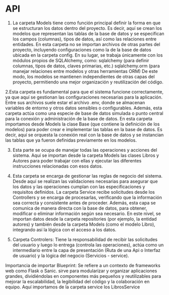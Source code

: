 # API
1. La carpeta Models tiene como función principal definir la forma en que se estructuran los datos dentro del proyecto. Es decir, aquí se crean los modelos que representan las tablas de la base de datos y se especifican los campos (columnas), tipos de datos, así como las relaciones entre entidades. En esta carpeta no se importan archivos de otras partes del proyecto, incluyendo configuraciones como la de la base de datos ubicada en la carpeta config. En su lugar, se trabaja únicamente con los módulos propios de SQLAlchemy, como:
sqlalchemy (para definir columnas, tipos de datos, claves primarias, etc.) sqlalchemy.orm (para manejar relaciones entre modelos y otras herramientas ORM) De este modo, los modelos se mantienen independientes de otras capas del proyecto, permitiendo una mejor organización y reutilización del código.


2.Esta carpeta es fundamental para que el sistema funcione correctamente, ya que aquí se gestionan las configuraciones necesarias para la aplicación. Entre sus archivos suele estar el archivo .env, donde se almacenan variables de entorno y otros datos sensibles o configurables. Además, esta carpeta actúa como una especie de base de datos simulada o punto central para la conexión y administración de la base de datos. En esta carpeta importamos desde Models la clase Base (que contiene la definición de los modelos) para poder crear e implementar las tablas en la base de datos. Es decir, aquí se orquesta la conexión real con la base de datos y se instancian las tablas que ya fueron definidas previamente en los modelos.

3. Esta parte se ocupa de manejar todas las operaciones y acciones del sistema. Aquí se importan desde la carpeta Models las clases Libros y Autores para poder trabajar con ellas y ejecutar las diferentes instrucciones relacionadas con esos datos.

4. Esta carpeta se encarga de gestionar las reglas de negocio del sistema. Desde aquí se realizan las validaciones necesarias para asegurar que los datos y las operaciones cumplan con las especificaciones y requisitos definidos. La carpeta Service recibe solicitudes desde los Controllers y se encarga de procesarlas, verificando que la información sea correcta y consistente antes de proceder. Además, esta capa se comunica de manera directa con la base de datos, para obtener, modificar o eliminar información según sea necesario. En este nivel, se importan datos desde la carpeta repositories (por ejemplo, la entidad autores) y también desde la carpeta Models (como el modelo Libro), integrando así la lógica con el acceso a los datos.


5. Carpeta Controlers:
Tiene la responsabilidad de recibir las solicitudes del usuario y luego lo entrega (controla las operaciones), actúa como un intermediario entre la capa de presentación (Ruta de una Api o Interfaz de usuario) y la lógica del negocio (Servicios - service).


Importancia de importar Blueprint: 
Se refiere a un contexto de frameworks web como Flask o Sanic. sirve para modularizar y organizar aplicaciones grandes, dividiéndolas en componentes más pequeños y reutilizables para mejorar la escalabilidad, la legibilidad del código y la colaboración en equipo.
Aquí importamos de la carpeta service los LibrosService




